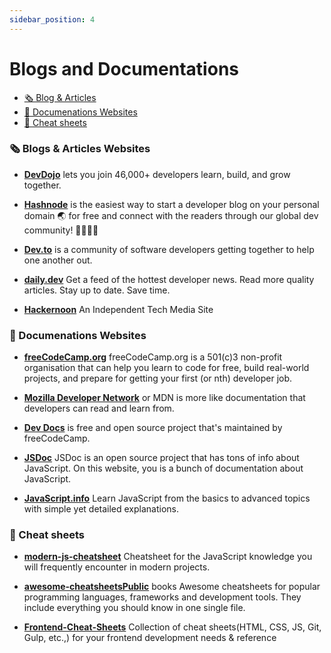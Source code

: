```yaml
---
sidebar_position: 4
---
```


# Blogs and Documentations

- [🗞️ Blog & Articles](#%EF%B8%8F-blogs--articles-websites)
- [📜 Documenations Websites](#-documenations-websites)
- [📑 Cheat sheets](#-cheat-sheets)


### 🗞️ Blogs & Articles Websites

- [**DevDojo**](https://devdojo.com/) lets you join 46,000+ developers learn, build, and grow together.

- [**Hashnode**](https://hashnode.com/@RAHULISM/joinme) is the easiest way to start a developer blog on your personal domain 🌏 for free and connect with the readers through our global dev community! 👩‍💻👨‍💻

- [**Dev.to**](https://dev.to/) is a community of software developers getting together to help one another out.

- [**daily.dev**](https://daily.dev/) Get a feed of the hottest developer news. Read more quality articles. Stay up to date. Save time.

- [**Hackernoon**](https://hackernoon.com/) An Independent Tech Media Site

### 📜 Documenations Websites

- [**freeCodeCamp.org**](https://www.freecodecamp.org/) freeCodeCamp.org is a 501(c)3 non-profit organisation that can help you learn to code for free, build real-world projects, and prepare for getting your first (or nth) developer job.

- [**Mozilla Developer Network**](https://developer.mozilla.org/) or MDN is more like documentation that developers can read and learn from.

- [**Dev Docs**](https://devdocs.io/) is free and open source project that's maintained by freeCodeCamp.

- [**JSDoc**](https://jsdoc.app/) JSDoc is an open source project that has tons of info about JavaScript. On this website, you is a bunch of documentation about JavaScript.

- [**JavaScript.info**](https://javascript.info/) Learn JavaScript from the basics to advanced topics with simple yet detailed explanations.

### 📑 Cheat sheets

- [**modern-js-cheatsheet**](https://github.com/mbeaudru/modern-js-cheatsheet) Cheatsheet for the JavaScript knowledge you will frequently encounter in modern projects.

- [**awesome-cheatsheetsPublic**](https://github.com/LeCoupa/awesome-cheatsheets) books Awesome cheatsheets for popular programming languages, frameworks and development tools. They include everything you should know in one single file.


- [**Frontend-Cheat-Sheets**](https://github.com/logeshpaul/Frontend-Cheat-Sheets) Collection of cheat sheets(HTML, CSS, JS, Git, Gulp, etc.,) for your frontend development needs & reference


